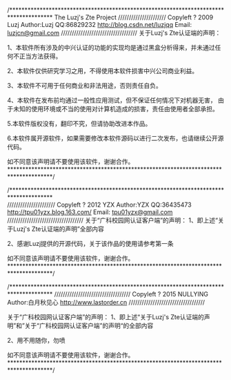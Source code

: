 /**************************************************************************************
            The Luzj's Zte Project
            //////////////////////
            Copyleft ? 2009 Luzj
        Author:Luzj     QQ:86829232
        http://blog.csdn.net/luzjqq
        Email: luzjcn@gmail.com
    ///////////////////////////////////
关于Luzj's Zte认证端的声明：

1、本软件所有涉及的中兴认证的功能的实现均是通过黑盒分析得来，并未通过任何不正当方法获得。

2、本软件仅供研究学习之用，不得使用本软件损害中兴公司商业利益。

3、本软件不可用于任何商业和非法用途，否则责任自负。

4、本软件在发布前均通过一般性应用测试，但不保证任何情况下对机器无害，
由于未知的使用环境或不当的使用对计算机造成的损害，责任由使用者全部承担。

5.本软件版权没有，翻印不究，但请协助改进本作品。

6.本软件属开源软件，如果需要修改本软件源码以进行二次发布，也请继续公开源代码。

如不同意该声明请不要使用该软件，谢谢合作。
**************************************************************************************/

/**************************************************************************************     
            //////////////////////
            Copyleft ? 2012 YZX
        Author:YZX      QQ:36435473
        http://tpu01yzx.blog.163.com/
        Email: tpu01yzx@gmail.com
    ///////////////////////////////////
关于“广科校园网认证客户端”的声明：
1、即上述“关于Luzj's Zte认证端的声明”全部内容

2、感谢Luzj提供的开源代码，关于该作品的使用请参考第一条

如不同意该声明请不要使用该软件，谢谢合作。
**************************************************************************************/


/**************************************************************************************
///////////////////////////////////
       Copyleft ? 2015 NULLYING
            Author:白月秋见心
        http://www.lastorder.cn
///////////////////////////////////

关于“广科校园网认证客户端”的声明：
1、即上述“关于Luzj's Zte认证端的声明”和”关于“广科校园网认证客户端”的声明“的全部内容

2、用不用随你，勿喷

如不同意该声明请不要使用该软件，谢谢合作。
**************************************************************************************/

